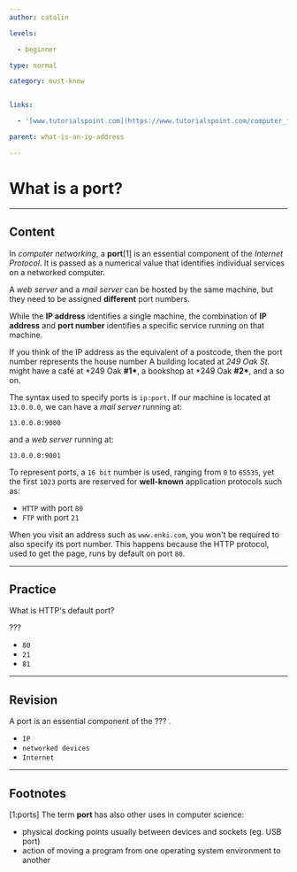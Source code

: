 ```yaml
---
author: catalin

levels:

  - beginner

type: normal

category: must-know


links:

  - '[www.tutorialspoint.com](https://www.tutorialspoint.com/computer_fundamentals/computer_ports.htm){website}'

parent: what-is-an-ip-address

---
```


# What is a port?

---

## Content

In _computer networking_, a **port**[1] is an essential component of the _Internet Protocol_. It is passed as a numerical value that identifies individual services on a networked computer.

A _web server_ and a _mail server_ can be hosted by the same machine, but they need to be assigned **different** port numbers.

While the **IP address** identifies a single machine, the combination of **IP address** and **port number** identifies a specific service running on that machine.

If you think of the IP address as the equivalent of a postcode, then the port number represents the house number
A building located at _249 Oak St._ might have a café at \*249 Oak **#1\***, a bookshop at \*249 Oak **#2\***, and a so on.

The syntax used to specify ports is `ip:port`. If our machine is located at `13.0.0.0`, we can have a _mail server_ running at:

```
13.0.0.0:9000
```

and a _web server_ running at:

```
13.0.0.0:9001
```

To represent ports, a `16 bit` number is used, ranging from `0` to `65535`, yet the first `1023` ports are reserved for **well-known** application protocols such as:

- `HTTP` with port `80`
- `FTP` with port `21`

When you visit an address such as `www.enki.com`, you won't be required to also specify its port number.
This happens because the HTTP protocol, used to get the page, runs by default on port `80`.

---

## Practice

What is HTTP's default port?

???

- `80`
- `21`
- `81`

---

## Revision

A port is an essential component of the ??? .

- `IP`
- `networked devices`
- `Internet`

---

## Footnotes

[1:ports]
The term **port** has also other uses in computer science:

- physical docking points usually between devices and sockets (eg. USB port)
- action of moving a program from one operating system environment to another
